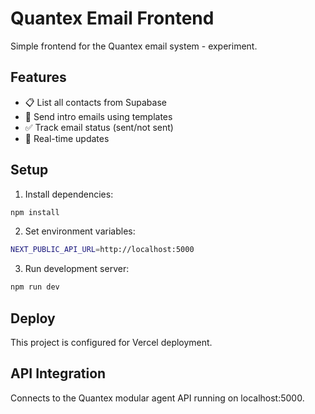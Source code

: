 # Quantex Email Frontend

Simple frontend for the Quantex email system - experiment.

## Features

- 📋 List all contacts from Supabase
- 📧 Send intro emails using templates
- ✅ Track email status (sent/not sent)
- 🔄 Real-time updates

## Setup

1. Install dependencies:
```bash
npm install
```

2. Set environment variables:
```bash
NEXT_PUBLIC_API_URL=http://localhost:5000
```

3. Run development server:
```bash
npm run dev
```

## Deploy

This project is configured for Vercel deployment.

## API Integration

Connects to the Quantex modular agent API running on localhost:5000.